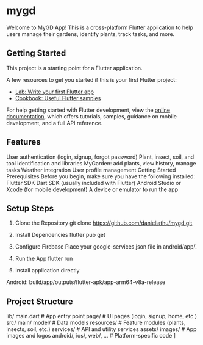 # mygd

Welcome to MyGD App! This is a cross-platform Flutter application to help users manage their gardens, identify plants, track tasks, and more.

## Getting Started

This project is a starting point for a Flutter application.

A few resources to get you started if this is your first Flutter project:

- [Lab: Write your first Flutter app](https://docs.flutter.dev/get-started/codelab)
- [Cookbook: Useful Flutter samples](https://docs.flutter.dev/cookbook)

For help getting started with Flutter development, view the
[online documentation](https://docs.flutter.dev/), which offers tutorials,
samples, guidance on mobile development, and a full API reference.

## Features
User authentication (login, signup, forgot password)
Plant, insect, soil, and tool identification and libraries
MyGarden: add plants, view history, manage tasks
Weather integration
User profile management
Getting Started
Prerequisites
Before you begin, make sure you have the following installed:
Flutter SDK
Dart SDK (usually included with Flutter)
Android Studio or Xcode (for mobile development)
A device or emulator to run the app

## Setup Steps
1. Clone the Repository
git clone https://github.com/daniellathu/mygd.git

2. Install Dependencies
flutter pub get

3. Configure Firebase
Place your google-services.json file in android/app/.

4. Run the App
flutter run

5. Install application directly

Android:
build/app/outputs/flutter-apk/app-arm64-v8a-release

## Project Structure
lib/
  main.dart                # App entry point
  page/                    # UI pages (login, signup, home, etc.)
  src/
    main/
      model/               # Data models
      resources/           # Feature modules (plants, insects, soil, etc.)
      services/            # API and utility services
assets/
  images/                  # App images and logos
android/, ios/, web/, ...  # Platform-specific code
]
